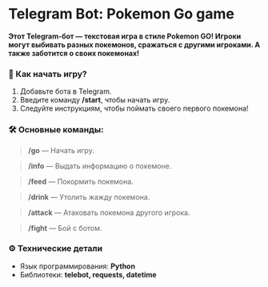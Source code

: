 # Telegram Bot: Pokemon Go game

**Этот Telegram-бот — текстовая игра в стиле Pokemon GO! Игроки могут выбивать разных покемонов, сражаться с другими игроками. А также заботится о своих покемонах!**

 ### 🚀 Как начать игру?
 1. Добавьте бота в Telegram.
 2. Введите команду **/start**, чтобы начать игру.
 3. Следуйте инструкциям, чтобы поймать своего первого покемона!

 ### 🛠 Основные команды:
 >**/go** — Начать игру.

 >**/info** — Выдать информацию о покемоне.

 >**/feed** — Покормить покемона.

 >**/drink** — Утолить жажду покемона.

 >**/attack** — Атаковать покемона другого игрока.
 
 >**/fight** — Бой с ботом.

 ### ⚙ Технические детали
 + Язык программирования: **Python**
 + Библиотеки: **telebot, requests, datetime**